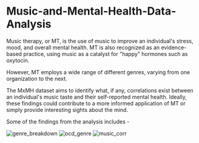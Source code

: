 # Music-and-Mental-Health-Data-Analysis

Music therapy, or MT, is the use of music to improve an individual's stress, mood, and overall mental health. MT is also recognized as an evidence-based practice, using music as a catalyst for "happy" hormones such as oxytocin.

However, MT employs a wide range of different genres, varying from one organization to the next.

The MxMH dataset aims to identify what, if any, correlations exist between an individual's music taste and their self-reported mental health. Ideally, these findings could contribute to a more informed application of MT or simply provide interesting sights about the mind.

Some of the findings from the analysis includes - 

![genre_breakdown](https://user-images.githubusercontent.com/125721987/229339373-4271c027-bba0-4a3c-aa68-2430acfa9c73.png)
![ocd_genre](https://user-images.githubusercontent.com/125721987/229339466-5a8f034a-41bd-4487-a2cf-e99e468494eb.png)
![music_corr](https://user-images.githubusercontent.com/125721987/229339491-8cbbe626-1ee8-44e6-be6a-3c362fdef737.png)

